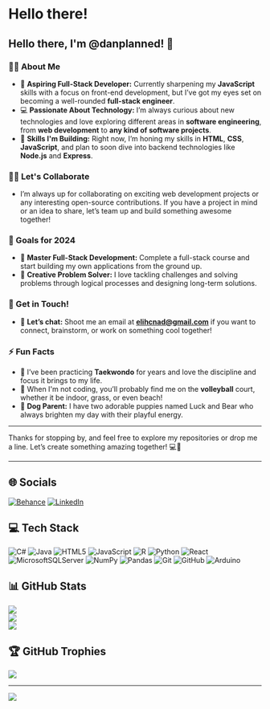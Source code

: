 # Hello there!

## Hello there, I'm @danplanned! 👋

### 👨‍💻 About Me

- 🚀 **Aspiring Full-Stack Developer:** Currently sharpening my **JavaScript** skills with a focus on front-end development, but I’ve got my eyes set on becoming a well-rounded **full-stack engineer**.
- 💻 **Passionate About Technology:** I’m always curious about new technologies and love exploring different areas in **software engineering**, from **web development** to **any kind of software projects**.
- 🌟 **Skills I'm Building:** Right now, I’m honing my skills in **HTML**, **CSS**, **JavaScript**, and plan to soon dive into backend technologies like **Node.js** and **Express**.

### 👯‍♂️ Let's Collaborate

- I’m always up for collaborating on exciting web development projects or any interesting open-source contributions. If you have a project in mind or an idea to share, let’s team up and build something awesome together!

### 🎯 Goals for 2024

- 🌱 **Master Full-Stack Development:** Complete a full-stack course and start building my own applications from the ground up.
- 🎨 **Creative Problem Solver:** I love tackling challenges and solving problems through logical processes and designing long-term solutions.

### 💬 Get in Touch!

- 📨 **Let’s chat:** Shoot me an email at **elihcnad@gmail.com** if you want to connect, brainstorm, or work on something cool together!

### ⚡ Fun Facts

- 🥋 I’ve been practicing **Taekwondo** for years and love the discipline and focus it brings to my life.
- 🏐 When I'm not coding, you’ll probably find me on the **volleyball** court, whether it be indoor, grass, or even beach!
- 🐶 **Dog Parent:** I have two adorable puppies named Luck and Bear who always brighten my day with their playful energy.

---

Thanks for stopping by, and feel free to explore my repositories or drop me a line. Let’s create something amazing together! 💻🎉

---

## 🌐 Socials

[![Behance](https://img.shields.io/badge/Behance-1769ff?logo=behance&logoColor=white)](https://behance.net/danplanned) [![LinkedIn](https://img.shields.io/badge/LinkedIn-%230077B5.svg?logo=linkedin&logoColor=white)](https://linkedin.com/in/www.linkedin.com/in/dan-le-15393b1b2)

## 💻 Tech Stack

![C#](https://img.shields.io/badge/c%23-%23239120.svg?style=for-the-badge&logo=csharp&logoColor=white) ![Java](https://img.shields.io/badge/java-%23ED8B00.svg?style=for-the-badge&logo=openjdk&logoColor=white) ![HTML5](https://img.shields.io/badge/html5-%23E34F26.svg?style=for-the-badge&logo=html5&logoColor=white) ![JavaScript](https://img.shields.io/badge/javascript-%23323330.svg?style=for-the-badge&logo=javascript&logoColor=%23F7DF1E) ![R](https://img.shields.io/badge/r-%23276DC3.svg?style=for-the-badge&logo=r&logoColor=white) ![Python](https://img.shields.io/badge/python-3670A0?style=for-the-badge&logo=python&logoColor=ffdd54) ![React](https://img.shields.io/badge/react-%2320232a.svg?style=for-the-badge&logo=react&logoColor=%2361DAFB) ![MicrosoftSQLServer](https://img.shields.io/badge/Microsoft%20SQL%20Server-CC2927?style=for-the-badge&logo=microsoft%20sql%20server&logoColor=white) ![NumPy](https://img.shields.io/badge/numpy-%23013243.svg?style=for-the-badge&logo=numpy&logoColor=white) ![Pandas](https://img.shields.io/badge/pandas-%23150458.svg?style=for-the-badge&logo=pandas&logoColor=white) ![Git](https://img.shields.io/badge/git-%23F05033.svg?style=for-the-badge&logo=git&logoColor=white) ![GitHub](https://img.shields.io/badge/github-%23121011.svg?style=for-the-badge&logo=github&logoColor=white) ![Arduino](https://img.shields.io/badge/-Arduino-00979D?style=for-the-badge&logo=Arduino&logoColor=white)

## 📊 GitHub Stats

![](https://github-readme-stats.vercel.app/api?username=danplanned&theme=shadow_blue&hide_border=false&include_all_commits=true&count_private=false)  
![](https://github-readme-streak-stats.herokuapp.com/?user=danplanned&theme=shadow_blue&hide_border=false)  
![](https://github-readme-stats.vercel.app/api/top-langs/?username=danplanned&theme=shadow_blue&hide_border=false&include_all_commits=true&count_private=false&layout=compact)

## 🏆 GitHub Trophies

![](https://github-profile-trophy.vercel.app/?username=danplanned&theme=radical&no-frame=false&no-bg=true&margin-w=4)

---

[![](https://visitcount.itsvg.in/api?id=danplanned&icon=0&color=0)](https://visitcount.itsvg.in)

<!-- Proudly created with GPRM ( https://gprm.itsvg.in ) -->
